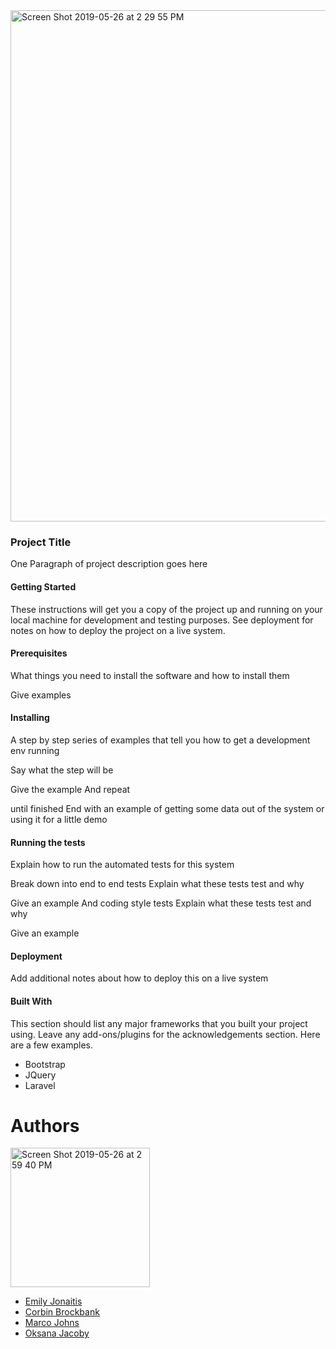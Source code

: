 <img width="818" alt="Screen Shot 2019-05-26 at 2 29 55 PM" src="https://user-images.githubusercontent.com/43624894/58386840-e1315380-7fc2-11e9-9992-98b8c075d29d.png">

###  Project Title
  One Paragraph of project description goes here

#### Getting Started
These instructions will get you a copy of the project up and running on your local machine for development and testing purposes. See deployment for notes on how to deploy the project on a live system.

#### Prerequisites
What things you need to install the software and how to install them

Give examples

#### Installing
A step by step series of examples that tell you how to get a development env running

Say what the step will be

Give the example
And repeat

until finished
End with an example of getting some data out of the system or using it for a little demo

#### Running the tests
Explain how to run the automated tests for this system

Break down into end to end tests
Explain what these tests test and why

Give an example
And coding style tests
Explain what these tests test and why

Give an example
#### Deployment
Add additional notes about how to deploy this on a live system

#### Built With
This section should list any major frameworks that you built your project using. Leave any add-ons/plugins for the acknowledgements section. Here are a few examples.

 - Bootstrap
 - JQuery
 - Laravel


# Authors
<img width="223" alt="Screen Shot 2019-05-26 at 2 59 40 PM" src="https://user-images.githubusercontent.com/43624894/58387102-f90ad680-7fc6-11e9-9197-0f192da513dd.png">

 - [Emily Jonaitis](https://github.com/emilyfjonaitis)
 - [Corbin Brockbank](https://github.com/Corbin520)
 - [Marco Johns](https://github.com/MarcoJohns)
 - [Oksana Jacoby](https://github.com/OKOJ)
